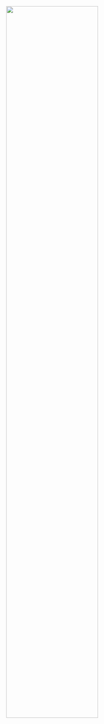 
<div>  
  <img src = "https://leetcard.jacoblin.cool/tahsinhasib?ext=heatmap" width = "70%">
</div>
